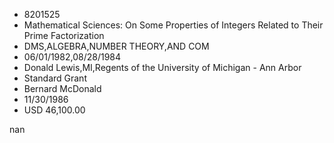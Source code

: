 
* 8201525
* Mathematical Sciences: On Some Properties of Integers Related to Their Prime Factorization
* DMS,ALGEBRA,NUMBER THEORY,AND COM
* 06/01/1982,08/28/1984
* Donald Lewis,MI,Regents of the University of Michigan - Ann Arbor
* Standard Grant
* Bernard McDonald
* 11/30/1986
* USD 46,100.00

nan
